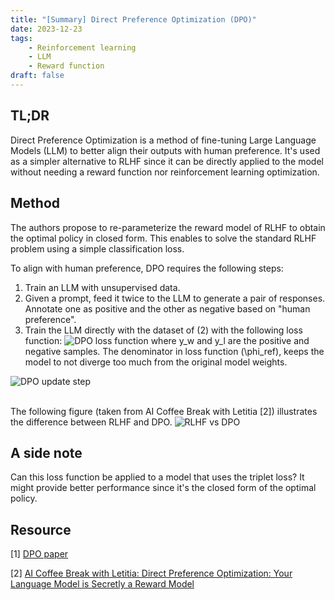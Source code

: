 ```yaml
---
title: "[Summary] Direct Preference Optimization (DPO)"
date: 2023-12-23
tags: 
    - Reinforcement learning
    - LLM
    - Reward function
draft: false
---
```


## TL;DR
Direct Preference Optimization is a method of fine-tuning Large Language Models (LLM) to better align their outputs with human preference.
It's used as a simpler alternative to RLHF since it can be directly applied to the model without needing a reward function nor reinforcement learning optimization. 

## Method
The authors propose to re-parameterize the reward model of RLHF to obtain the optimal policy in closed form.
This enables to solve the standard RLHF problem using a simple classification loss. 

To align with human preference, DPO requires the following steps:
1. Train an LLM with unsupervised data.
2. Given a prompt, feed it twice to the LLM to generate a pair of responses. Annotate one as positive and the other as negative based on "human preference".
3. Train the LLM directly with the dataset of (2) with the following loss function:
![DPO loss function](/posts/20231223_dpo/dpo_loss_function.png)
where y_w and y_l are the positive and negative samples. The denominator in loss function (\phi_ref), keeps the model to not diverge too much from the original model weights.

![DPO update step](/posts/20231223_dpo/dpo_update_step.png)

\
The following figure (taken from AI Coffee Break with Letitia [2]) illustrates the difference between RLHF and DPO.
![RLHF vs DPO](/posts/20231223_dpo/rlhf_vs_dpo.png)


## A side note
Can this loss function be applied to a model that uses the triplet loss?  It might provide better performance since it's the closed form of the optimal policy.

## Resource

[1] [DPO paper](https://arxiv.org/abs/2305.18290)

[2] [AI Coffee Break with Letitia: Direct Preference Optimization: Your Language Model is Secretly a Reward Model](https://www.youtube.com/watch?v=XZLc09hkMwA)


